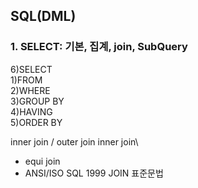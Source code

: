 ## SQL(DML)
### 1. SELECT: 기본, 집계, join, SubQuery
 6)SELECT \
 1)FROM \
 2)WHERE \
 3)GROUP BY \
 4)HAVING \
 5)ORDER BY 

inner join / outer join
inner join\
 + equi join
 + ANSI/ISO SQL 1999 JOIN 표준문법


